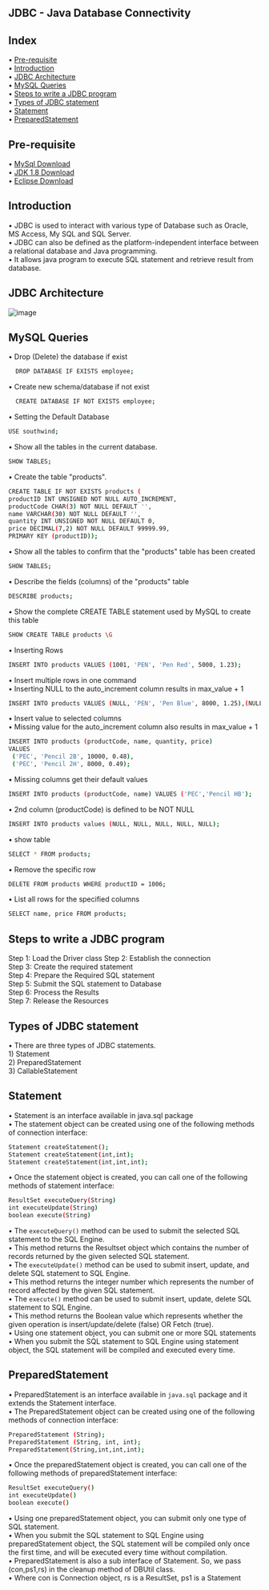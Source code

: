 ## JDBC - Java Database Connectivity

## Index
• [Pre-requisite](#pre-requisite)
<br> • [Introduction](#introduction)
<br> • [JDBC Architecture](#jdbc-architecture)
<br> • [MySQL Queries](#mysql-queries)
<br> • [Steps to write a JDBC program](#steps-to-write-a-jdbc-program)
<br> • [Types of JDBC statement](#types-of-jdbc-statement)
<br> • [Statement](#statement)
<br> • [PreparedStatement](#preparedstatement)

## Pre-requisite
• [MySql Download](https://dev.mysql.com/downloads/installer/)
<br> • [JDK 1.8 Download](https://developers.redhat.com/products/openjdk/download)
<br> • [Eclipse Download](https://www.eclipse.org/downloads/download.php?file=/technology/epp/downloads/release/2022-12/R/eclipse-jee-2022-12-R-win32-x86_64.zip&mirror_id=1248)

## Introduction 
•	JDBC is used to interact with various type of Database such as Oracle, MS Access, My SQL and SQL Server. <br>
•	JDBC can also be defined as the platform-independent interface between a relational database and Java programming. <br>
•	It allows java program to execute SQL statement and retrieve result from database. <br>

## JDBC Architecture
![image](https://user-images.githubusercontent.com/22477406/223450119-b5a059f5-18a7-4532-a736-60768b275a00.png)

## MySQL Queries
• Drop (Delete) the database if exist 
```bash
  DROP DATABASE IF EXISTS employee;
```
• Create new schema/database if not exist 
```bash
  CREATE DATABASE IF NOT EXISTS employee;
```
• Setting the Default Database
```bash
USE southwind;
```
• Show all the tables in the current database.
```bash
SHOW TABLES;
```
• Create the table "products".
```bash
CREATE TABLE IF NOT EXISTS products (
productID INT UNSIGNED NOT NULL AUTO_INCREMENT,
productCode CHAR(3) NOT NULL DEFAULT '',
name VARCHAR(30) NOT NULL DEFAULT '',
quantity INT UNSIGNED NOT NULL DEFAULT 0,
price DECIMAL(7,2) NOT NULL DEFAULT 99999.99,
PRIMARY KEY (productID));
```
• Show all the tables to confirm that the "products" table has been created
```bash
SHOW TABLES;
```
• Describe the fields (columns) of the "products" table
```bash
DESCRIBE products;
```
• Show the complete CREATE TABLE statement used by MySQL to create this table
```bash
SHOW CREATE TABLE products \G
```
• Inserting Rows
```bash
INSERT INTO products VALUES (1001, 'PEN', 'Pen Red', 5000, 1.23);
```
• Insert multiple rows in one command <br>
• Inserting NULL to the auto_increment column results in max_value + 1
```bash
INSERT INTO products VALUES (NULL, 'PEN', 'Pen Blue', 8000, 1.25),(NULL, 'PEN', 'Pen Black', 2000, 1.25);
```
• Insert value to selected columns <br>
• Missing value for the auto_increment column also results in max_value + 1 
```bash
INSERT INTO products (productCode, name, quantity, price) 
VALUES
 ('PEC', 'Pencil 2B', 10000, 0.48),
 ('PEC', 'Pencil 2H', 8000, 0.49);
```
• Missing columns get their default values
```bash
INSERT INTO products (productCode, name) VALUES ('PEC','Pencil HB');
```
• 2nd column (productCode) is defined to be NOT NULL
```bash
INSERT INTO products values (NULL, NULL, NULL, NULL, NULL);
```
• show table
```bash
SELECT * FROM products;
```
• Remove the specific row
```bash
DELETE FROM products WHERE productID = 1006;
```
• List all rows for the specified columns
```bash
SELECT name, price FROM products;
```

## Steps to write a JDBC program
Step 1: Load the Driver class
Step 2: Establish the connection <br>
Step 3: Create the required statement <br>
Step 4: Prepare the Required SQL statement <br>
Step 5: Submit the SQL statement to Database <br>
Step 6: Process the Results <br>
Step 7: Release the Resources <br>

## Types of JDBC statement
• There are three types of JDBC statements.
<br> 1) Statement 
<br> 2) PreparedStatement
<br> 3) CallableStatement

## Statement
• Statement is an interface available in java.sql package
<br> • The statement object can be created using one of the following methods of connection interface:
```bash
Statement createStatement();
Statement createStatement(int,int);
Statement createStatement(int,int,int);
```
• Once the statement object is created, you can call one of the following methods of statement interface:
```bash
ResultSet executeQuery(String)
int executeUpdate(String)
boolean execute(String)
```
• The ```executeQuery()``` method can be used to submit the selected SQL statement to the SQL Engine.
<br> • This method returns the Resultset object which contains the number of records returned by the given selected SQL statement.
<br> • The ```executeUpdate()``` method can be used to submit insert, update, and delete SQL statement to SQL Engine.
<br> • This method returns the integer number which represents the number of record affected by the given SQL statement.
<br> • The ```execute()``` method can be used to submit insert, update, delete SQL statement to SQL Engine.
<br> • This method returns the Boolean value which represents whether the given operation is insert/update/delete (false) OR Fetch (true).
<br> • Using one statement object, you can submit one or more SQL statements
<br> • When you submit the SQL statement to SQL Engine using statement object, the SQL statement will be compiled and executed every time.

## PreparedStatement
• PreparedStatement is an interface available in ```java.sql``` package and it extends the Statement interface.
<br> • The PreparedStatement object can be created using one of the following methods of connection interface:
```bash
PreparedStatement (String);
PreparedStatement (String, int, int);
PreparedStatement(String,int,int,int);
```
• Once the preparedStatement object is created, you can call one of the following methods of preparedStatement interface:
```bash
ResultSet executeQuery()
int executeUpdate()
boolean execute()
```
• Using one preparedStatement object, you can submit only one type of SQL statement.
<br> • When you submit the SQL statement to SQL Engine using preparedStatement object, the SQL statement will be compiled only once the first time, 
and will be executed every time without compilation.
<br> • PreparedStatement is also a sub interface of Statement. So, we pass (con,ps1,rs) in the cleanup method of DBUtil class.
<br> • Where con is Connection object, rs is a ResultSet, ps1 is a Statement

